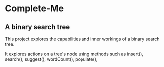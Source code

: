 # Complete-Me
## A binary search tree

This project explores the capabilities and inner workings of a binary search tree.

It explores actions on a tree's node using methods such as insert(), search(), suggest(), wordCount(), populate(),
